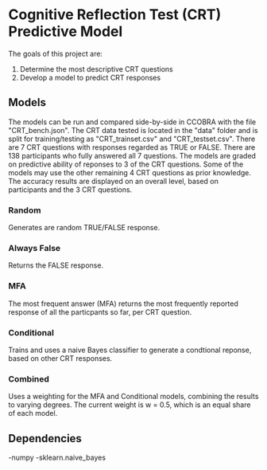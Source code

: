 # Cognitive Reflection Test (CRT) Predictive Model

The goals of this project are:
1. Determine the most descriptive CRT questions
2. Develop a model to predict CRT responses

## Models
The models can be run and compared side-by-side in CCOBRA with the file "CRT_bench.json". The CRT data tested is located in the "data" folder and is split for training/testing as "CRT_trainset.csv" and "CRT_testset.csv". There are 7 CRT questions with responses regarded as TRUE or FALSE. There are 138 participants who fully answered all 7 questions. The models are graded on predictive ability of reponses to 3 of the CRT questions. Some of the models may use the other remaining 4 CRT questions as prior knowledge. The accuracy results are displayed on an overall level, based on participants and the 3 CRT questions.

### Random
Generates are random TRUE/FALSE response.

### Always False
Returns the FALSE response.

### MFA
The most frequent answer (MFA) returns the most frequently reported response of all the particpants so far, per CRT question.

### Conditional
Trains and uses a naive Bayes classifier to generate a condtional reponse, based on other CRT responses.

### Combined
Uses a weighting for the MFA and Conditional models, combining the results to varying degrees. The current weight is w = 0.5, which is an equal share of each model.

## Dependencies
-numpy
-sklearn.naive_bayes